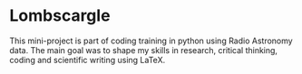 # Lombscargle
 This mini-project is part of coding training in python using Radio Astronomy data. The main goal was to shape my skills in research, critical thinking, coding and scientific writing using LaTeX.
